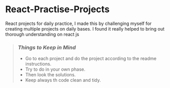 # React-Practise-Projects

React projects for daily practice, I made this by challenging myself for creating multiple projects on daily bases. 
I found it really helped to bring out thorough understanding on react js

> ### _Things to Keep in Mind_
>
> - Go to each project and do the project according to the readme instructions.
> - Try to do in your own phase.
> - Then look the solutions.
> - Keep always th code clean and tidy.

